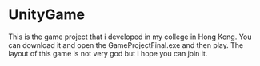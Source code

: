 # UnityGame
This is the game project that i developed in my college in Hong Kong. You can download it and open the GameProjectFinal.exe and then play. The layout of this game is not very god but i hope you can join it.
